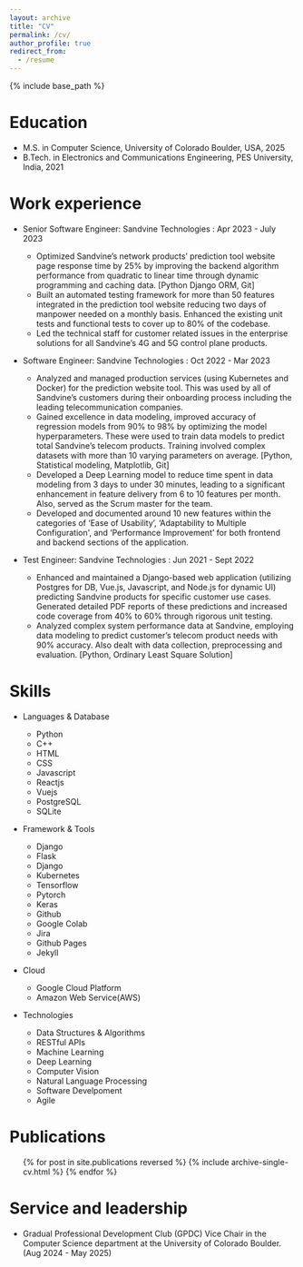 ```yaml
---
layout: archive
title: "CV"
permalink: /cv/
author_profile: true
redirect_from:
  - /resume
---
```


{% include base_path %}

Education
=======
* M.S. in Computer Science, University of Colorado Boulder, USA, 2025
* B.Tech. in Electronics and Communications Engineering, PES University, India, 2021

Work experience
======
* Senior Software Engineer: Sandvine Technologies : Apr 2023 - July 2023
  * Optimized Sandvine’s network products’ prediction tool website page response time by 25% by improving the backend algorithm performance from quadratic to linear time through dynamic programming and caching data. [Python Django ORM, Git]
  * Built an automated testing framework for more than 50 features integrated in the prediction tool website reducing two days of manpower needed on a monthly basis. Enhanced the existing unit tests and functional tests to cover up to 80% of the codebase.
  * Led the technical staff for customer related issues in the enterprise solutions for all Sandvine’s 4G and 5G control plane products.

* Software Engineer: Sandvine Technologies : Oct 2022 - Mar 2023
  * Analyzed and managed production services (using Kubernetes and Docker) for the prediction website tool. This was used by all
of Sandvine’s customers during their onboarding process including the leading telecommunication companies.
  * Gained excellence in data modeling, improved accuracy of regression models from 90% to 98% by optimizing the model
hyperparameters. These were used to train data models to predict total Sandvine’s telecom products. Training involved complex
datasets with more than 10 varying parameters on average. [Python, Statistical modeling, Matplotlib, Git]
  * Developed a Deep Learning model to reduce time spent in data modeling from 3 days to under 30 minutes, leading to a
significant enhancement in feature delivery from 6 to 10 features per month. Also, served as the Scrum master for the team.
  * Developed and documented around 10 new features within the categories of ‘Ease of Usability’, ‘Adaptability to Multiple
Configuration', and ‘Performance Improvement’ for both frontend and backend sections of the application.

* Test Engineer: Sandvine Technologies : Jun 2021 - Sept 2022
  * Enhanced and maintained a Django-based web application (utilizing Postgres for DB, Vue.js, Javascript, and Node.js for dynamic UI) predicting Sandvine products for specific customer use cases. Generated detailed PDF reports of these predictions and increased code coverage from 40% to 60% through rigorous unit testing.
  * Analyzed complex system performance data at Sandvine, employing data modeling to predict customer’s telecom product needs with 90% accuracy. Also dealt with data collection, preprocessing and evaluation. [Python, Ordinary Least Square Solution]
  
Skills
======
* Languages & Database
  * Python
  * C++
  * HTML
  * CSS
  * Javascript
  * Reactjs
  * Vuejs
  * PostgreSQL
  * SQLite

* Framework & Tools
  * Django
  * Flask
  * Django
  * Kubernetes
  * Tensorflow
  * Pytorch
  * Keras
  * Github
  * Google Colab
  * Jira
  * Github Pages
  * Jekyll

* Cloud
  * Google Cloud Platform
  * Amazon Web Service(AWS)

* Technologies
  * Data Structures & Algorithms
  * RESTful APIs
  * Machine Learning
  * Deep Learning
  * Computer Vision
  * Natural Language Processing
  * Software Develpoment
  * Agile

Publications
======
  <ul>{% for post in site.publications reversed %}
    {% include archive-single-cv.html %}
  {% endfor %}</ul>
  
  
Service and leadership
======
* Gradual Professional Development Club (GPDC) Vice Chair in the Computer Science department at the University of Colorado Boulder.  (Aug 2024 - May 2025)
